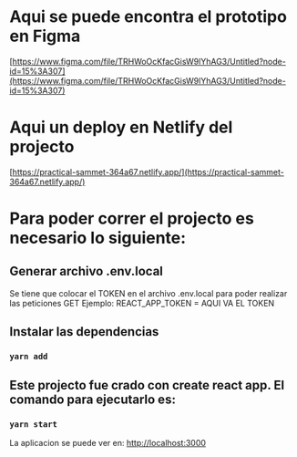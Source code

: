 # Aqui se puede encontra el prototipo en Figma
[https://www.figma.com/file/TRHWoOcKfacGisW9lYhAG3/Untitled?node-id=15%3A307](https://www.figma.com/file/TRHWoOcKfacGisW9lYhAG3/Untitled?node-id=15%3A307)

# Aqui un deploy en Netlify del projecto
[https://practical-sammet-364a67.netlify.app/](https://practical-sammet-364a67.netlify.app/)


# Para poder correr el projecto es necesario lo siguiente:

## Generar archivo .env.local

Se tiene que colocar el TOKEN en el archivo .env.local para poder realizar las peticiones GET Ejemplo:
REACT_APP_TOKEN = AQUI VA EL TOKEN

## Instalar las dependencias
### `yarn add`

## Este projecto fue crado con create react app. El comando para ejecutarlo es:
### `yarn start`

La aplicacion se puede ver en: [http://localhost:3000](http://localhost:3000)
